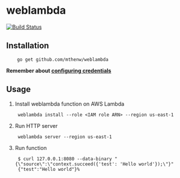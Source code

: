 # weblambda

[![Build Status](https://travis-ci.org/mthenw/weblambda.svg?branch=master)](https://travis-ci.org/mthenw/weblambda)

## Installation

        go get github.com/mthenw/weblambda

**Remember about [configuring credentials](https://github.com/awslabs/aws-sdk-go/#configuring-credentials)**

## Usage

1. Install weblambda function on AWS Lambda

        weblambda install --role <IAM role ARN> --region us-east-1

2. Run HTTP server

        weblambda server --region us-east-1

3. Run function

        $ curl 127.0.0.1:8080 --data-binary "{\"source\":\"context.succeed({'test': 'Hello world'});\"}"
        {"test":"Hello world"}%
